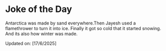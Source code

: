 # Joke of the Day

<!-- #joke -->
Antarctica was made by sand everywhere.Then Jayesh used a flamethrower to turn it into ice. Finally it got so cold that it started snowing. And its also how winter was made.

Updated on: [17/6/2025]
<!-- #jokeEnd -->